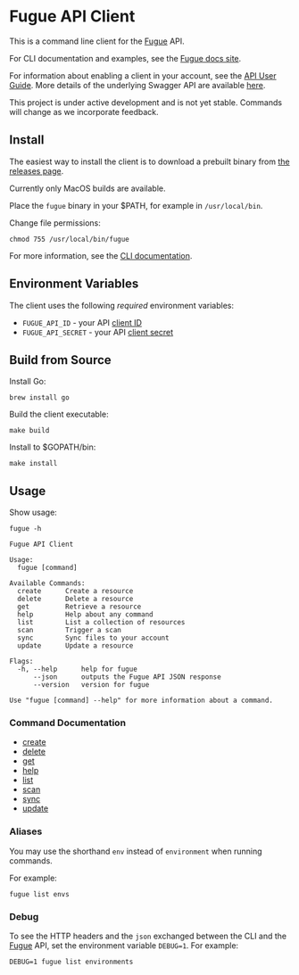 # Fugue API Client

This is a command line client for the [Fugue](https://riskmanager.fugue.co/) API.

For CLI documentation and examples, see the [Fugue docs site](https://docs.fugue.co/cli.html).

For information about enabling a client in your account, see
the [API User Guide](https://docs.fugue.co/api.html). More details of the underlying Swagger API are available
[here](https://docs.fugue.co/_static/swagger.html).

This project is under active development and is not yet stable. Commands will
change as we incorporate feedback.

## Install

The easiest way to install the client is to download a prebuilt binary
from [the releases page](https://github.com/fugue/fugue-client/releases).

Currently only MacOS builds are available.

Place the `fugue` binary in your $PATH, for example in `/usr/local/bin`.

Change file permissions:

```
chmod 755 /usr/local/bin/fugue
```

For more information, see the [CLI documentation](https://docs.fugue.co/cli.html#installation).

## Environment Variables

The client uses the following *required* environment variables:

* `FUGUE_API_ID` - your API [client ID](https://docs.fugue.co/api.html#steps)
* `FUGUE_API_SECRET` - your API [client secret](https://docs.fugue.co/api.html#steps)

## Build from Source

Install Go:

```
brew install go
```

Build the client executable:

```
make build
```

Install to $GOPATH/bin:

```
make install
```

## Usage

Show usage: 

```
fugue -h
```

```
Fugue API Client

Usage:
  fugue [command]

Available Commands:
  create      Create a resource
  delete      Delete a resource
  get         Retrieve a resource
  help        Help about any command
  list        List a collection of resources
  scan        Trigger a scan
  sync        Sync files to your account
  update      Update a resource

Flags:
  -h, --help      help for fugue
      --json      outputs the Fugue API JSON response
      --version   version for fugue

Use "fugue [command] --help" for more information about a command.
```

### Command Documentation

- [create](https://docs.fugue.co/cli-create.html)
- [delete](https://docs.fugue.co/cli-delete.html)
- [get](https://docs.fugue.co/cli-get.html)
- [help](https://docs.fugue.co/cli-help.html)
- [list](https://docs.fugue.co/cli-list.html)
- [scan](https://docs.fugue.co/cli-scan.html)
- [sync](https://docs.fugue.co/cli-sync.html)
- [update](https://docs.fugue.co/cli-update.html)

### Aliases

You may use the shorthand `env` instead of `environment` when running commands.

For example:

```
fugue list envs
```

### Debug

To see the HTTP headers and the `json` exchanged between the CLI and the [Fugue](https://riskmanager.fugue.co/) API, set the environment variable `DEBUG=1`. For example:

```
DEBUG=1 fugue list environments
```

